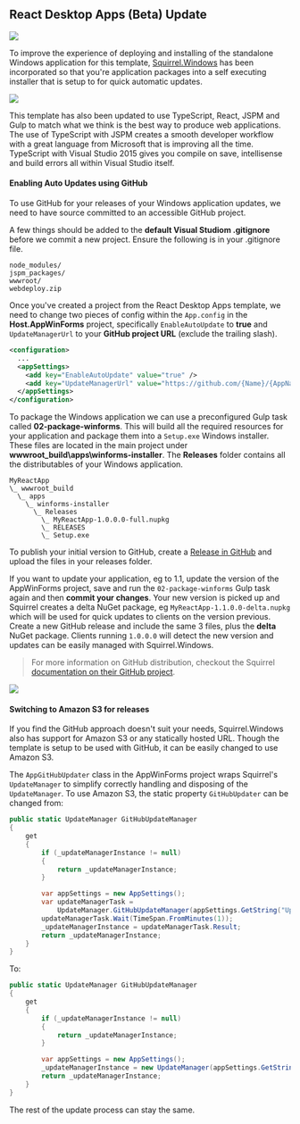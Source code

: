 ## React Desktop Apps (Beta) Update

[![](https://raw.githubusercontent.com/ServiceStack/Assets/master/img/servicestackvs/Squirrel-Logo.png)](https://github.com/Squirrel/Squirrel.Windows)

To improve the experience of deploying and installing of the standalone Windows application for this template, [Squirrel.Windows](https://github.com/Squirrel/Squirrel.Windows) has been incorporated so that you're application packages into a self executing installer that is setup to for quick automatic updates.

[![](https://raw.githubusercontent.com/ServiceStack/Assets/master/img/release-notes/typescript-react-jspm-banner.png)](https://github.com/ServiceStackApps/typescript-react-template/)

This template has also been updated to use TypeScript, React, JSPM and Gulp to match what we think is the best way to produce web applications. The use of TypeScript with JSPM creates a smooth developer workflow with a great language from Microsoft that is improving all the time. TypeScript with Visual Studio 2015 gives you compile on save, intellisense and build errors all within Visual Studio itself.

#### Enabling Auto Updates using GitHub
To use GitHub for your releases of your Windows application updates, we need to have source committed to an accessible GitHub project. 

A few things should be added to the **default Visual Studiom .gitignore** before we commit a new project. Ensure the following is in your .gitignore file.

```
node_modules/
jspm_packages/
wwwroot/
webdeploy.zip
```

Once you've created a project from the React Desktop Apps template, we need to change two pieces of config within the `App.config` in the **Host.AppWinForms** project, specifically `EnableAutoUpdate` to **true** and `UpdateManagerUrl` to your **GitHub project URL** (exclude the trailing slash).

``` xml
<configuration>
  ...
  <appSettings>
    <add key="EnableAutoUpdate" value="true" />
    <add key="UpdateManagerUrl" value="https://github.com/{Name}/{AppName}"/>
  </appSettings>
</configuration>
```

To package the Windows application we can use a preconfigured Gulp task called **02-package-winforms**. This will build all the required resources for your application and package them into a `Setup.exe` Windows installer. These files are located in the main project under **wwwroot_build\apps\winforms-installer**. The **Releases** folder contains all the distributables of your Windows application. 

```
MyReactApp
\_ wwwroot_build
  \_ apps
    \_ winforms-installer
      \_ Releases
        \_ MyReactApp-1.0.0.0-full.nupkg
        \_ RELEASES
        \_ Setup.exe 
```

To publish your initial version to GitHub, create a [Release in GitHub](https://help.github.com/articles/creating-releases/) and upload the files in your releases folder.

If you want to update your application, eg to 1.1, update the version of the AppWinForms project, save and run the `02-package-winforms` Gulp task again and then **commit your changes**. Your new version is picked up and Squirrel creates a delta NuGet package, eg `MyReactApp-1.1.0.0-delta.nupkg` which will be used for quick updates to clients on the version previous. Create a new GitHub release and include the same 3 files, plus the **delta** NuGet package. Clients running `1.0.0.0` will detect the new version and updates can be easily managed with Squirrel.Windows.
> For more information on GitHub distribution, checkout the Squirrel [documentation on their GitHub project](https://github.com/Squirrel/Squirrel.Windows/blob/master/docs/using/github.md).

![](https://raw.githubusercontent.com/ServiceStack/Assets/master/img/servicestackvs/auto-update-preview.gif)

#### Switching to Amazon S3 for releases
If you find the GitHub approach doesn't suit your needs, Squirrel.Windows also has support for Amazon S3 or any statically hosted URL. Though the template is setup to be used with GitHub, it can be easily changed to use Amazon S3. 

The `AppGitHubUpdater` class in the AppWinForms project wraps Squirrel's `UpdateManager` to simplify correctly handling and disposing of the `UpdateManager`. To use Amazon S3, the static property `GitHubUpdater` can be changed from:

``` csharp
public static UpdateManager GitHubUpdateManager
{
    get
    {
        if (_updateManagerInstance != null)
        {
            return _updateManagerInstance;
        }

        var appSettings = new AppSettings();
        var updateManagerTask =
            UpdateManager.GitHubUpdateManager(appSettings.GetString("UpdateManagerUrl"));
        updateManagerTask.Wait(TimeSpan.FromMinutes(1));
        _updateManagerInstance = updateManagerTask.Result;
        return _updateManagerInstance;
    }
}
```

To:

``` csharp
public static UpdateManager GitHubUpdateManager
{
    get
    {
        if (_updateManagerInstance != null)
        {
            return _updateManagerInstance;
        }

        var appSettings = new AppSettings();
        _updateManagerInstance = new UpdateManager(appSettings.GetString("UpdateManagerUrl"));
        return _updateManagerInstance;
    }
}
```

The rest of the update process can stay the same.